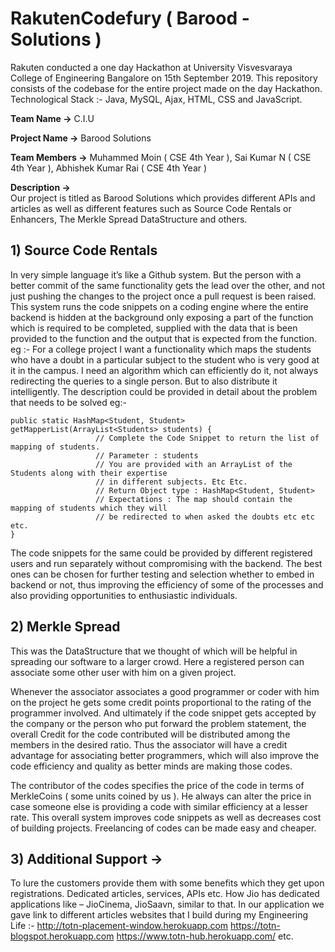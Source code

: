 # RakutenCodefury ( Barood - Solutions ) 
Rakuten conducted a one day Hackathon at University Visvesvaraya College of Engineering Bangalore on 15th September 2019. This repository consists of the codebase for the entire project made on the day Hackathon. Technological Stack :- Java, MySQL, Ajax, HTML, CSS and JavaScript. 

**Team Name ->** C.I.U

**Project Name ->** Barood Solutions 

**Team Members ->** Muhammed Moin ( CSE 4th Year ), Sai Kumar N ( CSE 4th Year ), Abhishek Kumar Rai ( CSE 4th Year )

**Description ->**  
Our project is titled as Barood Solutions which provides different APIs and articles as well as different features such as Source Code Rentals or Enhancers, The Merkle Spread DataStructure and others. 


## 1) Source Code Rentals ##

In very simple language it’s like a Github system. But the person with a better commit of the same functionality gets the lead over the other, and not just pushing the changes to the project once a pull request is been raised. 
This system runs the code snippets on a coding engine where the entire backend is hidden at the background only exposing a part of the function which is required to be completed, supplied with the data that is been provided to the function and the output that is expected from the function. 
eg :- For a college project I want a functionality which maps the students who have a doubt in a particular subject to the student who is very good at it in the campus. I need an algorithm which can efficiently do it, not always redirecting the queries to a single person. But to also distribute it intelligently. 
The description could be provided in detail about the problem that needs to be solved eg:-

```
public static HashMap<Student, Student> getMapperList(ArrayList<Students> students) {
                   // Complete the Code Snippet to return the list of mapping of students. 
                   // Parameter : students
                   // You are provided with an ArrayList of the Students along with their expertise 
                   // in different subjects. Etc Etc. 
                   // Return Object type : HashMap<Student, Student> 
                   // Expectations : The map should contain the mapping of students which they will 
                   // be redirected to when asked the doubts etc etc etc. 
}
```

The code snippets for the same could be provided by different registered users and run separately without compromising with the backend. The best ones can be chosen for further testing and selection whether to embed in backend or not, thus improving the efficiency of some of the processes and also providing opportunities to enthusiastic individuals. 

## 2) Merkle Spread ##

This was the DataStructure that we thought of which will be helpful in spreading our software to a larger crowd. Here a registered person can associate some other user with him on a given project. 

Whenever the associator associates a good programmer or coder with him on the project he gets some credit points proportional to the rating of the programmer involved. And ultimately if the code snippet gets accepted by the company or the person who put forward the problem statement, the overall Credit for the code contributed will be distributed among the members in the desired ratio. Thus the associator will have a credit advantage for associating better programmers, which will also improve the code efficiency and quality as better minds are making those codes. 

The contributor of the codes specifies the price of the code in terms of MerkleCoins ( some units coined by us ). He always can alter the price in case someone else is providing a code with similar efficiency at a lesser rate. 
This overall system improves code snippets as well as decreases cost of building projects. 
Freelancing of codes can be made easy and cheaper. 

## 3) Additional Support -> ##

To lure the customers provide them with some benefits which they get upon registrations. Dedicated articles, services, APIs etc. How Jio has dedicated applications like – JioCinema, JioSaavn, similar to that. In our application we gave link to different articles websites that I build during my Engineering Life :-
http://totn-placement-window.herokuapp.com
https://totn-blogspot.herokuapp.com
https://www.totn-hub.herokuapp.com/
etc. 

